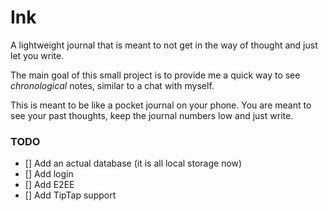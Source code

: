 # Ink

A lightweight journal that is meant to not get in the way of thought and just let you write.

The main goal of this small project is to provide me a quick way to see _chronological_ notes, similar to a chat with 
myself. 

This is meant to be like a pocket journal on your phone. You are meant to see your past thoughts, keep the journal numbers
low and just write.

### TODO
- [] Add an actual database (it is all local storage now)
- [] Add login
- [] Add E2EE
- [] Add TipTap support 

